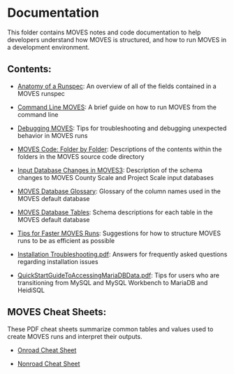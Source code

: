 # Documentation

This folder contains MOVES notes and code documentation to help developers understand how MOVES is structured, and how to run MOVES in a development environment.

## Contents:

* [Anatomy of a Runspec](AnatomyOfARunspec.md): An overview of all of the fields contained in a MOVES runspec

* [Command Line MOVES](CommandLineMOVES.md): A brief guide on how to run MOVES from the command line 

* [Debugging MOVES](DebuggingMOVES.md): Tips for troubleshooting and debugging unexpected behavior in MOVES runs

* [MOVES Code: Folder by Folder](FolderByFolder.md): Descriptions of the contents within the folders in the MOVES source code directory

* [Input Database Changes in MOVES3](inputDBchanges.md): Description of the schema changes to MOVES County Scale and Project Scale input databases 

* [MOVES Database Glossary](MOVESGlossary.md): Glossary of the column names used in the MOVES default database

* [MOVES Database Tables](MOVESDatabaseTables.md): Schema descriptions for each table in the MOVES default database

* [Tips for Faster MOVES Runs](TipsForFasterMOVESRuns.md): Suggestions for how to structure MOVES runs to be as efficient as possible

* [Installation Troubleshooting.pdf](InstallationTroubleshooting.pdf): Answers for frequently asked questions regarding installation issues

* [QuickStartGuideToAccessingMariaDBData.pdf](QuickStartGuideToAccessingMariaDBData.pdf): Tips for users who are transitioning from MySQL and MySQL Workbench to MariaDB and HeidiSQL

## MOVES Cheat Sheets:

These PDF cheat sheets summarize common tables and values used to create MOVES runs and interpret their outputs. 

* [Onroad Cheat Sheet](MOVES3CheatsheetOnroad.pdf)

* [Nonroad Cheat Sheet](MOVES3CheatsheetNonroad.pdf)

    